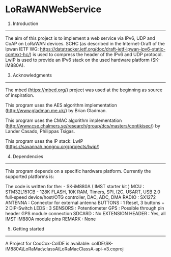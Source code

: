 # LoRaWANWebService

1. Introduction
----------------

The aim of this project is to implement a web service via IPv6, UDP and CoAP on LoRaWAN devices. SCHC (as described in the Internet-Draft of the lpwan IETF WG: https://datatracker.ietf.org/doc/draft-ietf-lpwan-ipv6-static-context-hc/) is used to compress the header of the IPv6 and UDP protocol. LwIP is used to provide an IPv6 stack on the used hardware platform (SK-iM880A).

3. Acknowledgments
-------------------
The mbed (https://mbed.org/) project was used at the beginning as source of
inspiration.

This program uses the AES algorithm implementation (http://www.gladman.me.uk/)
by Brian Gladman.

This program uses the CMAC algorithm implementation
(http://www.cse.chalmers.se/research/group/dcs/masters/contikisec/) by
Lander Casado, Philippas Tsigas.

This program uses the IP stack: LwIP
(https://savannah.nongnu.org/projects/lwip/)

4. Dependencies
----------------
This program depends on a specific hardware platform. Currently the supported platforms is:

The code is written for the:
    - SK-iM880A ( IMST starter kit )
        MCU     : STM32L151CB - 128K FLASH, 10K RAM, Timers, SPI, I2C,
                                USART,
                                USB 2.0 full-speed device/host/OTG controller,
                                DAC, ADC, DMA
        RADIO   : SX1272
        ANTENNA : Connector for external antenna
        BUTTONS : 1 Reset, 3 buttons + 2 DIP-Switch
        LEDS    : 3
        SENSORS : Potentiometer
        GPS     : Possible through pin header GPS module connection
        SDCARD  : No
        EXTENSION HEADER : Yes, all IMST iM880A module pins
        REMARK  : None
        
    
5. Getting started
---------
A Project for CooCox-CoIDE is available: coIDE\SK-iM880A\LoRaMac\classA\LoRaMacClassA-api-v3.coproj



